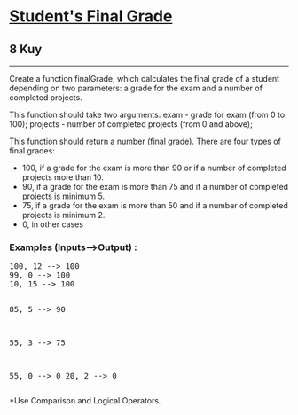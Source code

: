 <h1><a href="https://www.codewars.com/kata/5ad0d8356165e63c140014d4">Student's Final Grade</a></h1>
<h2>8 Kuy</h2>
<hr>
<p>Create a function finalGrade, which calculates the final grade of a student depending on two parameters: 
a grade for the exam and a number of completed projects.</p>

<p>This function should take two arguments: exam - grade for exam (from 0 to 100); 
projects - number of completed projects (from 0 and above);</p>

<p>This function should return a number (final grade). There are four types of final grades:</p>
<ul>
<li>100, if a grade for the exam is more than 90 or if a number of completed projects more than 10.</li>
<li>90, if a grade for the exam is more than 75 and if a number of completed projects is minimum 5.</li>
<li>75, if a grade for the exam is more than 50 and if a number of completed projects is minimum 2.</li>
<li>0, in other cases</li>
</ul>

<h3>Examples (Inputs-->Output) :</h3>
<pre>
100, 12 --> 100
99, 0 --> 100
10, 15 --> 100

85, 5 --> 90

55, 3 --> 75

55, 0 --> 0
20, 2 --> 0
</pre>
<p>*Use Comparison and Logical Operators.</p>
